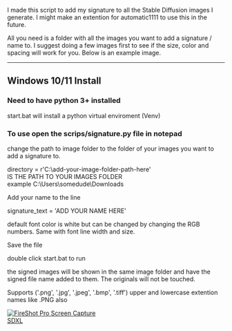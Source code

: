 I made this script to add my signature to all the Stable Diffusion images I generate. I might make an extention for automatic1111 to use this in the future. 

All you need is a folder with all the images you want to add a signature / name to. I suggest doing a few images first to see if the size, color and spacing will work for you. Below is an example image. 

--- 
## Windows 10/11 Install 
### Need to have python 3+ installed

start.bat will install a python virtual enviroment (Venv)
### To use open the scrips/signature.py file in notepad

change the path to image folder to the folder of your images you want to add a signature to. 

directory = r'C:\add-your-image-folder-path-here'   
IS THE PATH TO YOUR IMAGES FOLDER    
example  C:\Users\somedude\Downloads


Add your name to the line

signature_text = 'ADD YOUR NAME HERE'

default font color is white but can be changed by changing the RGB numbers. Same with font line width and size. 


Save the file


double click start.bat to run


the signed images will be shown in the same image folder and have the signed file name added to them. The originals will not be touched. 

Supports  ('.png', '.jpg', '.jpeg', '.bmp', '.tiff')  upper and lowercase extention names like .PNG also




<a href="https://imageshack.com/i/pnUklSgDj" target="_blank"><img alt="FireShot Pro Screen Capture" src="https://imagizer.imageshack.com/img923/5148/UklSgD.th.jpg" border="0"></a><br/><a href="https://imageshack.com/i/pnUklSgDj" target="_blank">SDXL</a>

